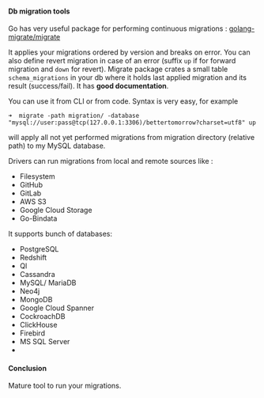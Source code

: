 #### Db migration tools

Go has very useful package for performing continuous migrations : [golang-migrate/migrate](https://github.com/golang-migrate/migrate)

It applies your migrations ordered by version and breaks on error. You can also define revert migration in case of an error (suffix `up` if for forward migration and `down` for revert).
Migrate package crates a small table `schema_migrations` in your db where it holds last applied migration and its result (success/fail).
It has **good documentation**.

You can use it from CLI or from code. Syntax is very easy, for example
```
➜  migrate -path migration/ -database "mysql://user:pass@tcp(127.0.0.1:3306)/bettertomorrow?charset=utf8" up
```
will apply all not yet performed migrations from migration directory (relative path) to my MySQL database.

Drivers can run migrations from local and remote sources like :
* Filesystem
* GitHub
* GitLab
* AWS S3
* Google Cloud Storage
* Go-Bindata

It supports bunch of databases:
* PostgreSQL
* Redshift
* Ql
* Cassandra
* MySQL/ MariaDB
* Neo4j
* MongoDB
* Google Cloud Spanner
* CockroachDB
* ClickHouse
* Firebird
* MS SQL Server
* 
#### Conclusion

Mature tool to run your migrations.
